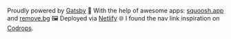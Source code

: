 Proudly powered by [Gatsby](https://www.gatsbyjs.org/) 🚀
With the help of awesome apps: [squoosh.app](https://squoosh.app) and [remove.bg](https://www.remove.bg/) 🖼️
Deployed via [Netlify](https://www.netlify.com/) 🌐
I found the nav link inspiration on [Codrops](https://tympanus.net/codrops/).
